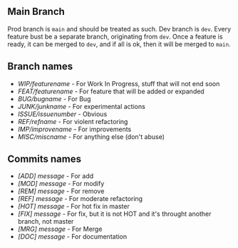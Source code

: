 ## Main Branch
Prod branch is `main` and should be treated as such.
Dev branch is `dev`. Every feature bust be a separate branch, originating from `dev`.
Once a feature is ready, it can be merged to `dev`, and if all is ok, then it will be merged to `main`.

## Branch names
- *WIP/featurename*   - For Work In Progress, stuff that will not end soon 
- *FEAT/featurename*  - For feature that will be added or expanded
- *BUG/bugname*       - For Bug 
- *JUNK/junkname*     - For experimental actions
- *ISSUE/issuenumber* - Obvious
- *REF/refname*       - For violent refactoring
- *IMP/improvename*   - For improvements
- *MISC/miscname*     - For anything else (don't abuse)

## Commits names
- *[ADD] message* - For add 
- *[MOD] message* - For modify
- *[REM] message* - For remove 
- *[REF] message* - For moderate refactoring 
- *[HOT] message* - For hot fix in master 
- *[FIX] message* - For fix, but it is not HOT and it's throught another branch, not master
- *[MRG] message* - For Merge
- *[DOC] message* - For documentation